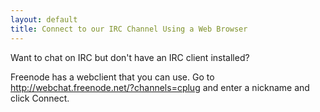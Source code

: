 ```yaml
---
layout: default
title: Connect to our IRC Channel Using a Web Browser
---
```


Want to chat on IRC but don't have an IRC client installed?

Freenode has a webclient that you can use. Go to
http://webchat.freenode.net/?channels=cplug and enter a nickname and click
Connect.
